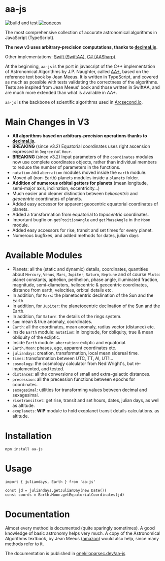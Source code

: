 aa-js
============

![build and test](https://github.com/onekiloparsec/aa-js/actions/workflows/nodejs.yml/badge.svg?branch=master) [![codecov](https://codecov.io/gh/onekiloparsec/aa-js/graph/badge.svg?token=EfRJpZ4OTu)](https://codecov.io/gh/onekiloparsec/aa-js)

The most comprehensive collection of accurate astronomical algorithms in JavaScript (TypeScript).

**The new v3 uses arbitrary-precision computations, thanks
to [decimal.js](https://github.com/MikeMcl/decimal.js).**

Other
implementations: [Swift (SwiftAA)](https://github.com/onekiloparsec/SwiftAA), [C# (AASharp)](https://github.com/jsauve/AASharp).

At the beginning, `aa-js` is the port in javascript of the C++ implementation of Astronomical
Algorithms by J.P. Naughter, called [AA+](http://www.naughter.com/aa.html),
based on the reference text book by Jean Meeus. It is written in TypeScript, and
covered as much as possible with tests validating the correctness
of the algorithms. Tests are inspired from Jean Meeus' book and those written in
SwiftAA, and are much more extended than what is available
in AA+.

`aa-js` is the backbone of scientific algorithms used
in [Arcsecond.io](https://www.arcsecond.io).


Main Changes in V3
================

- **All algorithms based on arbitrary-precision operations thanks
  to [decimal.js](https://github.com/MikeMcl/decimal.js).**
- **BREAKING** (since v3.2) Equatorial coordinates uses right ascension expressed in `Degree` not `Hour`.
- **BREAKING** (since v3.2) Input parameters of the `coordinates` modules now use complete coordinates objects, rather
  than individual members to reduce the number of parameters in the functions.
- `nutation` and `aberration` modules moved inside the `earth` module.
- Moved all (non-Earth) planets modules inside a `planets` folder.
- **Addition of numerous orbital getters for planets** (mean longitude, semi-major axis, inclination, eccentricity...)
- Much easier and cleaner distinction between *heliocentric* and *geocentric* coordinates of planets.
- Added easy accessor for apparent geocentric equatorial coordinates of planets.
- Added a transformation from equatorial to *topocentric* coordinates.
- Important bugfix on `getPositionAngle` and `getPhaseAngle` in the `Moon` module.
- Added easy accessors for rise, transit and set times for every planet.
- Numerous bugfixes, and added methods for dates, julian days

Available Modules
================

* Planets: all the (static and dynamic) details, coordinates, quantities about
  `Mercury`, `Venus`, `Mars`, `Jupiter`, `Saturn`, `Neptune` and of course `Pluto`: planet constants, aphelion,
  perihelion, phase angle, illuminated fraction, magnitude, semi-diameters, heliocentric & geocentric coordinates,
  distance from earth, velocities, orbital details etc.
* In addition, for `Mars`: the planetocentric declination of the Sun and the
  Earth.
* In addition, for `Jupiter`: the planetocentric declination of the Sun and the
  Earth.
* In addition, for `Saturn`: the details of the rings system.
* `Sun`: mean & true anomaly, coordinates.
* `Earth`: all the coordinates, mean anomaly, radius vector (distance) etc.
* Inside `Earth` module: `nutation`: in longitude, for obliquity, true & mean obliquity of the ecliptic.
* Inside `Earth` module: `aberration`: ecliptic and equatorial.
* `Earth.Moon`: phases, age, apparent coordinates etc.
* `juliandays`: creation, transformation, local mean sidereal time.
* `times`: transformation between UTC, TT, AI, UT1...
* `cosmology`: the cosmology calculator from Ned Wright's, but re-implemented, and tested.
* `distances`: all the conversions of small and extra-galactic distances.
* `precession`: all the precession functions between epochs for coordinates.
* `sexagesimal`: utilities for transforming values between decimal and sexagesimal.
* `risetransitset`: get rise, transit and set hours, dates, julian days, as well
  as altitude.
* `exoplanets`: **WIP** module to hold exoplanet transit details calculations.
  as altitude.

Installation
================

`npm install aa-js`


Usage
================

```
import { juliandays, Earth } from 'aa-js'

const jd = juliandays.getJulianDay(new Date())
const coords = Earth.Moon.getEquatorialCoordinates(jd)
```

Documentation
================

Almost every method is documented (quite sparingly
sometimes). A good knowledge of basic astronomy helps very much.
A copy of the Astronomical Algorithms textbook, by Jean Meeus
([amazon](https://www.amazon.fr/Astronomical-Algorithms-J-Meeus/dp/0943396352/ref=sr_1_6?qid=1654447735&refinements=p_27%3AJean+Meeus&s=books&sr=1-6))
would also help, since many methods refer to it.

The documentation is published in [onekiloparsec.dev/aa-js](https://onekiloparsec.dev/aa-js).
